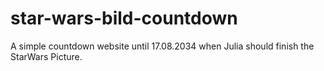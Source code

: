 # star-wars-bild-countdown

A simple countdown website until 17.08.2034 when Julia should finish the StarWars Picture.
